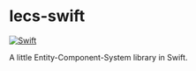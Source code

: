 # lecs-swift

[![Swift](https://github.com/prufrock/lecs-swift/actions/workflows/test.yaml/badge.svg)](https://github.com/prufrock/lecs-swift/actions/workflows/test.yaml)

A little Entity-Component-System library in Swift.
